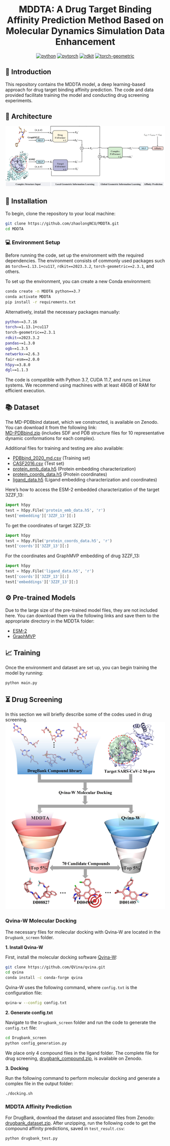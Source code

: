 <div align="center">

# MDDTA: A Drug Target Binding Affinity Prediction Method Based on Molecular Dynamics Simulation Data Enhancement

[![python](https://img.shields.io/badge/-Python_3.7_%7C_3.8_%7C_3.9_%7C_3.10-blue?logo=python&logoColor=white)](https://github.com/pre-commit/pre-commit)
[![pytorch](https://img.shields.io/badge/PyTorch_1.13+-ee4c2c?logo=pytorch&logoColor=white)](https://pytorch.org/get-started/locally/)
[![rdkit](https://img.shields.io/badge/-rdkit_2023.3.2+-792ee5?logo=rdkit&logoColor=white)](https://anaconda.org/conda-forge/rdkit/)
[![torch-geometric](https://img.shields.io/badge/torch--geometric-2.3.1+-792ee5?logo=pytorch&logoColor=white)](https://pytorch-geometric.readthedocs.io/en/latest/)

</div>

## 📄 Introduction  
This repository contains the MDDTA model, a deep learning-based approach for drug target binding affinity prediction. The code and data provided facilitate training the model and conducting drug screening experiments.

## 🔑 Architecture  
![MDDTA](https://github.com/zhaolongNCU/MDDTA/blob/main/img/MDDTA.jpg)

## 🔨 Installation  
To begin, clone the repository to your local machine:

```bash
git clone https://github.com/zhaolongNCU/MDDTA.git
cd MDDTA
```

### 💻 Environment Setup  
Before running the code, set up the environment with the required dependencies. The environment consists of commonly used packages such as `torch==1.13.1+cu117`, `rdkit==2023.3.2`, `torch-geometric==2.3.1`, and others.

To set up the environment, you can create a new Conda environment:

```bash
conda create -n MDDTA python==3.7
conda activate MDDTA
pip install -r requirements.txt
```

Alternatively, install the necessary packages manually:

```bash
python==3.7.16
torch==1.13.1+cu117
torch-geometric==2.3.1
rdkit==2023.3.2
pandas==1.3.0
ogb==1.3.5
networkx==2.6.3
fair-esm==2.0.0
h5py==3.8.0
dgl==1.1.3
```

The code is compatible with Python 3.7, CUDA 11.7, and runs on Linux systems. We recommend using machines with at least 48GB of RAM for efficient execution.

## 📚 Dataset  
The MD-PDBbind dataset, which we constructed, is available on Zenodo. You can download it from the following link:  
[MD-PDBbind.zip](https://zenodo.org/records/15137143) (includes SDF and PDB structure files for 10 representative dynamic conformations for each complex).

Additional files for training and testing are also available:  
- [PDBbind_2020_md.csv](https://zenodo.org/records/15137143) (Training set)  
- [CASF2016.csv](https://zenodo.org/records/15137143) (Test set)  
- [protein_emb_data.h5](https://zenodo.org/records/15137143) (Protein embedding characterization)  
- [protein_coords_data.h5](https://zenodo.org/records/15137143) (Protein coordinates)  
- [ligand_data.h5](https://zenodo.org/records/15137143) (Ligand embedding characterization and coordinates)

Here’s how to access the ESM-2 embedded characterization of the target 3ZZF_13:

```python
import h5py
test = h5py.File('protein_emb_data.h5', 'r')
test['embedding']['3ZZF_13'][:]
```

To get the coordinates of target 3ZZF_13:

```python
import h5py
test = h5py.File('protein_coords_data.h5', 'r')
test['coords']['3ZZF_13'][:]
```

For the coordinates and GraphMVP embedding of drug 3ZZF_13:

```python
import h5py
test = h5py.File('ligand_data.h5', 'r')
test['coords']['3ZZF_13'][:]
test['embeddings']['3ZZF_13'][:]
```

## :gear: Pre-trained Models  
Due to the large size of the pre-trained model files, they are not included here. You can download them via the following links and save them to the appropriate directory in the MDDTA folder:  
- [ESM-2](https://dl.fbaipublicfiles.com/fair-esm/models/esm2_t33_650M_UR50D.pt)  
- [GraphMVP](https://github.com/chao1224/GraphMVP)

## :chart_with_upwards_trend: Training  
Once the environment and dataset are set up, you can begin training the model by running:

```bash
python main.py
```

## ⏳ Drug Screening  
In this section we will briefly describe some of the codes used in drug screening.
![Drugbank_screen](https://github.com/zhaolongNCU/MDDTA/blob/main/img/Drugbank_screen.jpg)

### Qvina-W Molecular Docking  
The necessary files for molecular docking with Qvina-W are located in the `Drugbank_screen` folder.

**1. Install Qvina-W**

First, install the molecular docking software [Qvina-W](https://qvina.github.io/):

```bash
git clone https://github.com/QVina/qvina.git
cd qvina
conda install -c conda-forge qvina
```

Qvina-W uses the following command, where `config.txt` is the configuration file:

```bash
qvina-w --config config.txt
```

**2. Generate config.txt**

Navigate to the `Drugbank_screen` folder and run the code to generate the `config.txt` file:

```bash
cd Drugbank_screen
python config_generation.py
```

We place only 4 compound files in the ligand folder. The complete file for drug screening, [drugbank_compound.zip](https://zenodo.org/records/15137143), is available on Zenodo.

**3. Docking**

Run the following command to perform molecular docking and generate a complex file in the output folder:

```bash
./docking.sh
```

### MDDTA Affinity Prediction  
For DrugBank, download the dataset and associated files from Zenodo:  
[drugbank_dataset.zip](https://zenodo.org/records/15137143). After unzipping, run the following code to get the compound affinity predictions, saved in `test_result.csv`:

```bash
python drugbank_test.py
```
